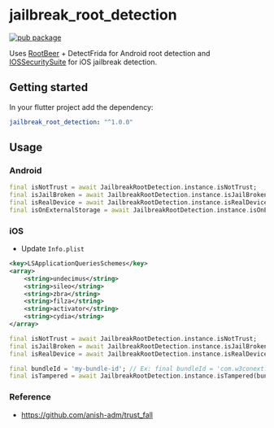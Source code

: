 # jailbreak_root_detection

[![pub package](https://img.shields.io/pub/v/jailbreak_root_detection.svg)](https://pub.dartlang.org/packages/jailbreak_root_detection)

Uses [RootBeer](https://github.com/scottyab/rootbeer) + DetectFrida for Android root detection and [IOSSecuritySuite](https://github.com/securing/IOSSecuritySuite) for iOS jailbreak detection.

## Getting started

In your flutter project add the dependency:

```yaml
jailbreak_root_detection: "^1.0.0"
```

## Usage

### Android

```dart
final isNotTrust = await JailbreakRootDetection.instance.isNotTrust;
final isJailBroken = await JailbreakRootDetection.instance.isJailBroken;
final isRealDevice = await JailbreakRootDetection.instance.isRealDevice;
final isOnExternalStorage = await JailbreakRootDetection.instance.isOnExternalStorage;
```

### iOS

- Update `Info.plist`

```xml
<key>LSApplicationQueriesSchemes</key>
<array>
    <string>undecimus</string>
    <string>sileo</string>
    <string>zbra</string>
    <string>filza</string>
    <string>activator</string>
    <string>cydia</string>
</array>
```

```dart
final isNotTrust = await JailbreakRootDetection.instance.isNotTrust;
final isJailBroken = await JailbreakRootDetection.instance.isJailBroken;
final isRealDevice = await JailbreakRootDetection.instance.isRealDevice;

final bundleId = 'my-bundle-id'; // Ex: final bundleId = 'com.w3conext.jailbreakRootDetectionExample'
final isTampered = await JailbreakRootDetection.instance.isTampered(bundleId);
```

### Reference

- https://github.com/anish-adm/trust_fall
